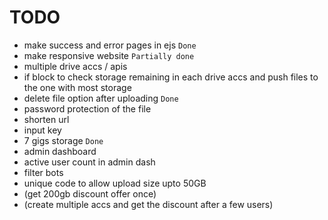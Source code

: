 # TODO

- make success and error pages in ejs `Done`
- make responsive website `Partially done`
- multiple drive accs / apis
- if block to check storage remaining in each drive accs and push files to the one with most storage
- delete file option after uploading `Done`
- password protection of the file
- shorten url
- input key
- 7 gigs storage `Done`
- admin dashboard
- active user count in admin dash
- filter bots
- unique code to allow upload size upto 50GB
- (get 200gb discount offer once)
- (create multiple accs and get the discount after a few users)
